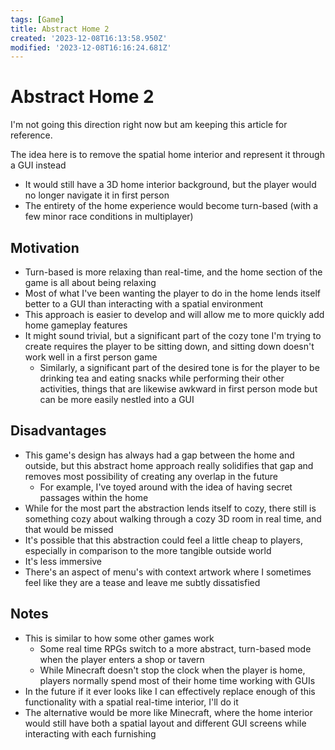 ```yaml
---
tags: [Game]
title: Abstract Home 2
created: '2023-12-08T16:13:58.950Z'
modified: '2023-12-08T16:16:24.681Z'
---
```


# Abstract Home 2

I'm not going this direction right now but am keeping this article for reference.

The idea here is to remove the spatial home interior and represent it through a GUI instead

* It would still have a 3D home interior background, but the player would no longer navigate it in first person
* The entirety of the home experience would become turn-based (with a few minor race conditions in multiplayer)

## Motivation

* Turn-based is more relaxing than real-time, and the home section of the game is all about being relaxing
* Most of what I've been wanting the player to do in the home lends itself better to a GUI than interacting with a spatial environment
* This approach is easier to develop and will allow me to more quickly add home gameplay features
* It might sound trivial, but a significant part of the cozy tone I'm trying to create requires the player to be sitting down, and sitting down doesn't work well in a first person game
  * Similarly, a significant part of the desired tone is for the player to be drinking tea and eating snacks while performing their other activities, things that are likewise awkward in first person mode but can be more easily nestled into a GUI

## Disadvantages

* This game's design has always had a gap between the home and outside, but this abstract home approach really solidifies that gap and removes most possibility of creating any overlap in the future
  * For example, I've toyed around with the idea of having secret passages within the home
* While for the most part the abstraction lends itself to cozy, there still is something cozy about walking through a cozy 3D room in real time, and that would be missed
* It's possible that this abstraction could feel a little cheap to players, especially in comparison to the more tangible outside world
* It's less immersive
* There's an aspect of menu's with context artwork where I sometimes feel like they are a tease and leave me subtly dissatisfied

## Notes

* This is similar to how some other games work
  * Some real time RPGs switch to a more abstract, turn-based mode when the player enters a shop or tavern
  * While Minecraft doesn't stop the clock when the player is home, players normally spend most of their home time working with GUIs
* In the future if it ever looks like I can effectively replace enough of this functionality with a spatial real-time interior, I'll do it
* The alternative would be more like Minecraft, where the home interior would still have both a spatial layout and different GUI screens while interacting with each furnishing
